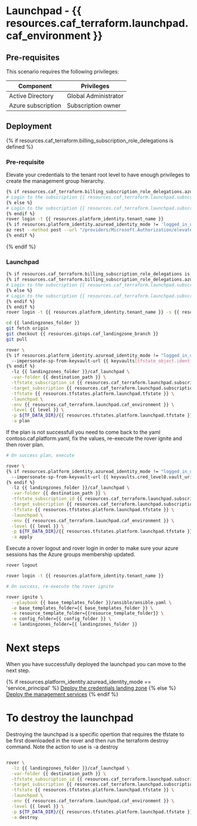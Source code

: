 # Launchpad - {{ resources.caf_terraform.launchpad.caf_environment }}

## Pre-requisites

This scenario requires the following privileges:

| Component          | Privileges           |
|--------------------|----------------------|
| Active Directory   | Global Administrator |
| Azure subscription | Subscription owner   |

## Deployment

{% if resources.caf_terraform.billing_subscription_role_delegations is defined %}
### Pre-requisite

Elevate your credentials to the tenant root level to have enough privileges to create the management group hierarchy.

```bash
{% if resources.caf_terraform.billing_subscription_role_delegations.azuread_user_ea_account_owner is defined %}
# Login to the subscription {{ resources.caf_terraform.launchpad.subscription_name }} with the user {{ resources.caf_terraform.billing_subscription_role_delegations.azuread_user_ea_account_owner }}
{% else %}
# Login to the subscription {{ resources.caf_terraform.launchpad.subscription_name }} with an account owner.
{% endif %}
rover login -t {{ resources.platform_identity.tenant_name }}
{% if resources.platform_identity.azuread_identity_mode != 'logged_in_user' %}
az rest --method post --url "/providers/Microsoft.Authorization/elevateAccess?api-version=2016-07-01"
{% endif %}

```
{% endif %}

### Launchpad

```bash
{% if resources.caf_terraform.billing_subscription_role_delegations is defined %}
{% if resources.caf_terraform.billing_subscription_role_delegations.azuread_user_ea_account_owner is defined %}
# Login to the subscription {{ resources.caf_terraform.launchpad.subscription_name }} with the user {{ resources.caf_terraform.billing_subscription_role_delegations.azuread_user_ea_account_owner }}
{% else %}
# Login to the subscription {{ resources.caf_terraform.launchpad.subscription_name }} with an account owner.
{% endif %}
{% endif %}
rover login -t {{ resources.platform_identity.tenant_name }} -s {{ resources.caf_terraform.launchpad.subscription_id }}

cd {{ landingzones_folder }}
git fetch origin
git checkout {{ resources.gitops.caf_landingzone_branch }}
git pull

rover \
{% if resources.platform_identity.azuread_identity_mode != "logged_in_user" and credentials_tfstate_exists.rc == 0 %}
  --impersonate-sp-from-keyvault-url {{ keyvaults[tfstate_object.identity_aad_key].vault_uri }} \
{% endif %}
  -lz {{ landingzones_folder }}/caf_launchpad \
  -var-folder {{ destination_path }} \
  -tfstate_subscription_id {{ resources.caf_terraform.launchpad.subscription_id }} \
  -target_subscription {{ resources.caf_terraform.launchpad.subscription_id }} \
  -tfstate {{ resources.tfstates.platform.launchpad.tfstate }} \
  -launchpad \
  -env {{ resources.caf_terraform.launchpad.caf_environment }} \
  -level {{ level }} \
  -p ${TF_DATA_DIR}/{{ resources.tfstates.platform.launchpad.tfstate }}.tfplan \
  -a plan

```

If the plan is not successfull you need to come back to the yaml contoso.caf.platform.yaml, fix the values, re-execute the rover ignite and then rover plan.


```bash 
# On success plan, execute

rover \
{% if resources.platform_identity.azuread_identity_mode != "logged_in_user" and credentials_tfstate_exists.rc == 0 %}
  --impersonate-sp-from-keyvault-url {{ keyvaults.cred_level0.vault_uri }} \
{% endif %}
  -lz {{ landingzones_folder }}/caf_launchpad \
  -var-folder {{ destination_path }} \
  -tfstate_subscription_id {{ resources.caf_terraform.launchpad.subscription_id }} \
  -target_subscription {{ resources.caf_terraform.launchpad.subscription_id }} \
  -tfstate {{ resources.tfstates.platform.launchpad.tfstate }} \
  -launchpad \
  -env {{ resources.caf_terraform.launchpad.caf_environment }} \
  -level {{ level }} \
  -p ${TF_DATA_DIR}/{{ resources.tfstates.platform.launchpad.tfstate }}.tfplan \
  -a apply

```

Execute a rover logout and rover login in order to make sure your azure sessions has the Azure groups membership updated.

```bash
rover logout

rover login -t {{ resources.platform_identity.tenant_name }}

# On success, re-execute the rover ignite

rover ignite \
  --playbook {{ base_templates_folder }}/ansible/ansible.yaml \
  -e base_templates_folder={{ base_templates_folder }} \
  -e resource_template_folder={{resource_template_folder}} \
  -e config_folder={{ config_folder }} \
  -e landingzones_folder={{ landingzones_folder }}

```

# Next steps

When you have successfully deployed the launchpad you can  move to the next step.

{% if resources.platform_identity.azuread_identity_mode == 'service_principal' %}
 [Deploy the credentials landing zone](../credentials/readme.md)
{% else %}
 [Deploy the management services](../../level1/management/readme.md)
{% endif %}


# To destroy the launchpad

Destroying the launchpad is a specific opertion that requires the tfstate to be first downloaded in the rover and then run the terraform destroy command. Note the action to use is -a destroy

```bash

rover \
  -lz {{ landingzones_folder }}/caf_launchpad \
  -var-folder {{ destination_path }} \
  -tfstate_subscription_id {{ resources.caf_terraform.launchpad.subscription_id }} \
  -target_subscription {{ resources.caf_terraform.launchpad.subscription_id }} \
  -tfstate {{ resources.tfstates.platform.launchpad.tfstate }} \
  -launchpad \
  -env {{ resources.caf_terraform.launchpad.caf_environment }} \
  -level {{ level }} \
  -p ${TF_DATA_DIR}/{{ resources.tfstates.platform.launchpad.tfstate }}.tfplan \
  -a destroy

```